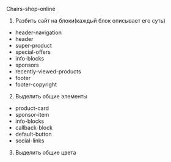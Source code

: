 Chairs-shop-online

1. Разбить сайт на блоки(каждый блок описывает его суть)
  - header-navigation
  - header
  - super-product
  - special-offers
  - info-blocks
  - sponsors
  - recently-viewed-products
  - footer
  - footer-copyright
2. Выделить общие элементы
  - product-card
  - sponsor-item
  - info-blocks
  - callback-block
  - default-button
  - social-links
3. Выделить общие цвета